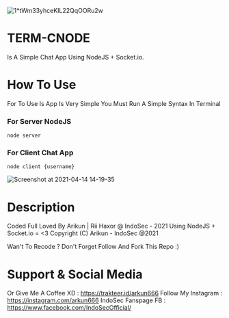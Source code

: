 ![1*tWm33yhceKIL22QqOORu2w](https://user-images.githubusercontent.com/45889833/114669181-2236cc00-9cf1-11eb-8d5f-6bb166beedfe.png)
# TERM-CNODE
Is A Simple Chat App Using NodeJS + Socket.io.

# How To Use
For To Use Is App Is Very Simple You Must Run A Simple Syntax In Terminal

### For Server NodeJS
```
node server
```

### For Client Chat App
``` 
node client {username}
```

![Screenshot at 2021-04-14 14-19-35](https://user-images.githubusercontent.com/45889833/114669888-f0723500-9cf1-11eb-8582-93a9a6b9c8e6.png)

# Description 
Coded Full Loved By Arikun | Rii Haxor @ IndoSec - 2021
Using NodeJS + Socket.io = <3 
Copyright (C) Arikun - IndoSec @2021

Wan't To Recode ? Don't Forget Follow And Fork This Repo :)

# Support & Social Media
Or Give Me A Coffee XD : https://trakteer.id/arkun666
Follow My Instagram    : https://instagram.com/arkun666 
IndoSec Fanspage FB    : https://www.facebook.com/IndoSecOfficial/
    
